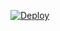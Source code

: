 [![Deploy](https://www.herokucdn.com/deploy/button.svg)](https://heroku.com/deploy?template=[https://github.com/CyberXGithub/Userbot-Music-Telegram](https://github.com/yakhsyaa23/AnaraUserbot/AnaraUserbot))
